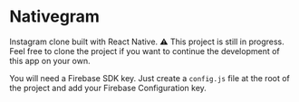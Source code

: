 # Nativegram

Instagram clone built with React Native.
⚠ This project is still in progress. Feel free to clone the project if you want to continue the development of this app on your own.

You will need a Firebase SDK key. Just create a `config.js` file at the root of the project and add your Firebase Configuration key.
